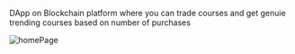 
DApp on Blockchain platform where you can trade courses and get genuie trending courses based on number of purchases

![homePage](https://github.com/krishnaacharyaa/agora-blockchain-marketplace/assets/116620586/acd3f8b4-1d00-49e2-8c12-8f83bcc89b0b)
